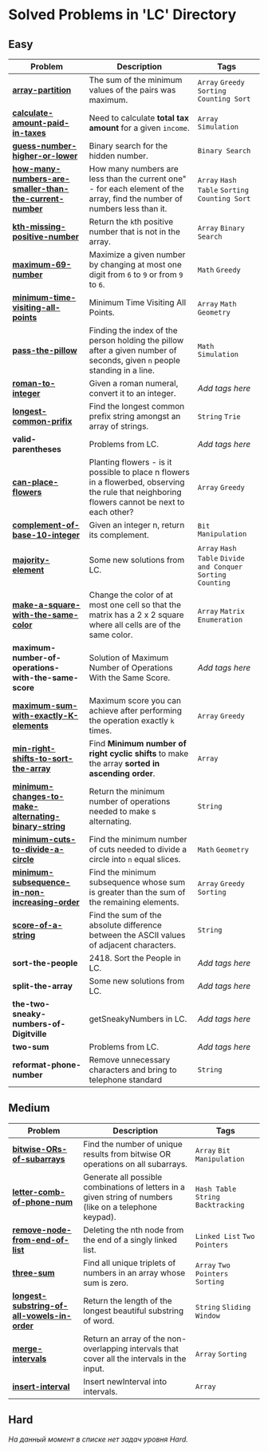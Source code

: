 # Solved Problems in 'LC' Directory

## Easy

| Problem                                                                                                                                                              | Description                                                                                                                                    | Tags                                                           |
|----------------------------------------------------------------------------------------------------------------------------------------------------------------------|------------------------------------------------------------------------------------------------------------------------------------------------|----------------------------------------------------------------|
| [**array-partition**](https://github.com/Cimba22/Algorithms/tree/main/LC/array-partition)                                                                            | The sum of the minimum values of the pairs was maximum.                                                                                        | `Array` `Greedy` `Sorting` `Counting Sort`                     |
| [**calculate-amount-paid-in-taxes**](https://github.com/Cimba22/Algorithms/tree/main/LC/calculate-amount-paid-in-taxes)                                              | Need to calculate **total tax amount** for a given `income`.                                                                                   | `Array` `Simulation`                                           |
| [**guess-number-higher-or-lower**](https://github.com/Cimba22/Algorithms/tree/main/LC/guess-number-higher-or-lower)                                                  | Binary search for the hidden number.                                                                                                           | `Binary Search`                                                |
| [**how-many-numbers-are-smaller-than-the-current-number**](https://github.com/Cimba22/Algorithms/tree/main/LC/how-many--numbers-are-smaller-then-the-current-number) | How many numbers are less than the current one" - for each element of the array, find the number of numbers less than it.                      | `Array` `Hash Table` `Sorting` `Counting Sort`                 |
| [**kth-missing-positive-number**](https://github.com/Cimba22/Algorithms/tree/main/LC/kth-missing-positive-number)                                                    | Return the `k`th positive number that is not in the array.                                                                                     | `Array` `Binary Search`                                        |
| [**maximum-69-number**](https://github.com/Cimba22/Algorithms/tree/main/LC/maximum-69-number)                                                                        | Maximize a given number by changing at most one digit from `6` to `9` or from `9` to `6`.                                                      | `Math` `Greedy`                                                |
| [**minimum-time-visiting-all-points**](https://github.com/Cimba22/Algorithms/tree/main/LC/minimum-time-visiting-all-points)                                          | Minimum Time Visiting All Points.                                                                                                              | `Array` `Math` `Geometry`                                      |
| [**pass-the-pillow**](https://github.com/Cimba22/Algorithms/tree/main/LC/pass-the-pillow)                                                                            | Finding the index of the person holding the pillow after a given number of seconds, given `n` people standing in a line.                       | `Math` `Simulation`                                            |
| [**roman-to-integer**](https://github.com/Cimba22/Algorithms/tree/main/LC/roman-to-integer)                                                                          | Given a roman numeral, convert it to an integer.                                                                                               | _Add tags here_                                                |
| [**longest-common-prifix**](https://github.com/Cimba22/Algorithms/tree/main/LC/longest-common-prifix)                                                                | Find the longest common prefix string amongst an array of strings.                                                                             | `String` `Trie`                                                |
| **valid-parentheses**                                                                                                                                                | Problems from LC.                                                                                                                              | _Add tags here_                                                |
| [**can-place-flowers**](https://github.com/Cimba22/Algorithms/tree/main/LC/can-place-flowers)                                                                        | Planting flowers - is it possible to place n flowers in a flowerbed, observing the rule that neighboring flowers cannot be next to each other? | `Array` `Greedy`                                               |
| [**complement-of-base-10-integer**](https://github.com/Cimba22/Algorithms/tree/main/LC/complement-of-base-10-integer)                                                | Given an integer n, return its complement.                                                                                                     | `Bit Manipulation`                                             |
| [**majority-element**](https://github.com/Cimba22/Algorithms/tree/main/LC/majority-element)                                                                          | Some new solutions from LC.                                                                                                                    | `Array` `Hash Table` `Divide and Conquer` `Sorting` `Counting` |
| [**make-a-square-with-the-same-color**](https://github.com/Cimba22/Algorithms/tree/main/LC/make-a-square-with-the-same-color)                                        | Change the color of at most one cell so that the matrix has a 2 x 2 square where all cells are of the same color.                              | `Array` `Matrix` `Enumeration`                                 |
| **maximum-number-of-operations-with-the-same-score**                                                                                                                 | Solution of Maximum Number of Operations With the Same Score.                                                                                  | _Add tags here_                                                |
| [**maximum-sum-with-exactly-K-elements**](https://github.com/Cimba22/Algorithms/tree/main/LC/maximum-sum-with-exactly-K-elements)                                    | Maximum score you can achieve after performing the operation exactly `k` times.                                                                | `Array` `Greedy`                                               |
| [**min-right-shifts-to-sort-the-array**](https://github.com/Cimba22/Algorithms/tree/main/LC/min-right-shifts-to-sort-the-array)                                      | Find **Minimum number of right cyclic shifts** to make the array **sorted in ascending order**.                                                | `Array`                                                        |
| [**minimum-changes-to-make-alternating-binary-string**](https://github.com/Cimba22/Algorithms/tree/main/LC/minimum-changes-to-make-alternating-binary-string)        | Return the minimum number of operations needed to make s alternating.                                                                          | `String`                                                       |
| [**minimum-cuts-to-divide-a-circle**](https://github.com/Cimba22/Algorithms/tree/main/LC/minimum-cuts-to-divide-a-circle)                                            | Find the minimum number of cuts needed to divide a circle into `n` equal slices.                                                               | `Math` `Geometry`                                              |
| [**minimum-subsequence-in-non-increasing-order**](https://github.com/Cimba22/Algorithms/tree/main/LC/minimum-subsequence-in-non-Increasing-order)                    | Find the minimum subsequence whose sum is greater than the sum of the remaining elements.                                                      | `Array` `Greedy` `Sorting`                                     |
| [**score-of-a-string**](https://github.com/Cimba22/Algorithms/tree/main/LC/score-of-a-string)                                                                        | Find the sum of the absolute difference between the ASCII values of adjacent characters.                                                       | `String`                                                       |
| **sort-the-people**                                                                                                                                                  | 2418. Sort the People in LC.                                                                                                                   | _Add tags here_                                                |
| **split-the-array**                                                                                                                                                  | Some new solutions from LC.                                                                                                                    | _Add tags here_                                                |
| **the-two-sneaky-numbers-of-Digitville**                                                                                                                             | getSneakyNumbers in LC.                                                                                                                        | _Add tags here_                                                |
| **two-sum**                                                                                                                                                          | Problems from LC.                                                                                                                              | _Add tags here_                                                |
| **reformat-phone-number**                                                                                                                                            | Remove unnecessary characters and bring to telephone standard                                                                                  | `String`                                                       |

## Medium

| Problem                                                                                                                                     | Description                                                                                              | Tags                                 |
|---------------------------------------------------------------------------------------------------------------------------------------------|----------------------------------------------------------------------------------------------------------|--------------------------------------|
| [**bitwise-ORs-of-subarrays**](https://github.com/Cimba22/Algorithms/tree/main/LC/bitwise-ORs-of-subarrays)                                 | Find the number of unique results from bitwise OR operations on all subarrays.                           | `Array` `Bit Manipulation`           |
| [**letter-comb-of-phone-num**](https://github.com/Cimba22/Algorithms/tree/main/LC/letter-comb-of-phone-num)                                 | Generate all possible combinations of letters in a given string of numbers (like on a telephone keypad). | `Hash Table` `String` `Backtracking` |
| [**remove-node-from-end-of-list**](https://github.com/Cimba22/Algorithms/tree/main/LC/remove-node-from-end-of-list)                         | Deleting the nth node from the end of a singly linked list.                                              | `Linked List` `Two Pointers`         |
| [**three-sum**](https://github.com/Cimba22/Algorithms/tree/main/LC/three-sum)                                                               | Find all unique triplets of numbers in an array whose sum is zero.                                       | `Array` `Two Pointers` `Sorting`     |
| [**longest-substring-of-all-vowels-in-order**](https://github.com/Cimba22/Algorithms/tree/main/LC/longest-substring-of-all-vowels-in-order) | Return the length of the longest beautiful substring of word.                                            | `String` `Sliding Window`            |
| [**merge-intervals**](https://github.com/Cimba22/Algorithms/tree/main/LC/merge-intervals)                                                   | Return an array of the non-overlapping intervals that cover all the intervals in the input.              | `Array` `Sorting`                    |
| [**insert-interval**](https://github.com/Cimba22/Algorithms/tree/main/LC/insert-interval)                                                   | Insert newInterval into intervals.                                                                       | `Array`                              |

## Hard

*На данный момент в списке нет задач уровня Hard.*

